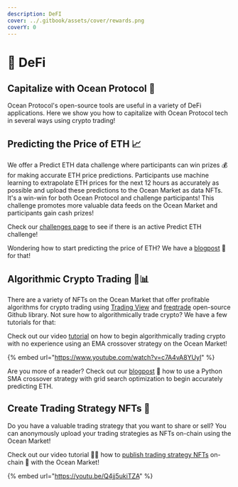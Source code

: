 ```yaml
---
description: DeFI
cover: ../.gitbook/assets/cover/rewards.png
coverY: 0
---
```


# 🤑 DeFi

## Capitalize with Ocean Protocol 💸

Ocean Protocol's open-source tools are useful in a variety of DeFi applications. Here we show you how to capitalize with Ocean Protocol tech in several ways using crypto trading!

## Predicting the Price of ETH 📈

We offer a Predict ETH data challenge where participants can win prizes 💰 for making accurate ETH price predictions. Participants use machine learning to extrapolate ETH prices for the next 12 hours as accurately as possible and upload these predictions to the Ocean Market as data NFTs. It's a win-win for both Ocean Protocol and challenge participants! This challenge promotes more valuable data feeds on the Ocean Market and participants gain cash prizes!

Check our [challenges page](https://oceanprotocol.com/challenges) to see if there is an active Predict ETH challenge!

Wondering how to start predicting the price of ETH? We have a [blogpost](https://blog.oceanprotocol.com/capitalize-with-ocean-protocol-a-predict-eth-tutorial-b2da136633f0?source=search\_post---------0----------------------------) 📖 for that!&#x20;

## Algorithmic Crypto Trading 🤖📊

There are a variety of NFTs on the Ocean Market that offer profitable algorithms for crypto trading using [Trading View](https://www.tradingview.com) and [freqtrade](http://freqtrade.io) open-source Github library. Not sure how to algorithmically trade crypto? We have a few tutorials for that:

Check out our video [tutorial](https://www.youtube.com/watch?v=c7A4vA8YUyI) on how to begin algorithmically trading crypto with no experience using an EMA crossover strategy on the Ocean Market!

{% embed url="https://www.youtube.com/watch?v=c7A4vA8YUyI" %}

Are you more of a reader? Check out our [blogpost](https://blog.oceanprotocol.com/capitalize-with-ocean-protocol-a-sma-algorithmic-trading-tutorial-a2490661ab85) 📖 how to use a Python SMA crossover strategy with grid search optimization to begin accurately predicting ETH.&#x20;

## Create Trading Strategy NFTs 📲

Do you have a valuable trading strategy that you want to share or sell? You can anonymously upload your trading strategies as NFTs on-chain using the Ocean Market!

Check out our video tutorial 🧑‍🏫 how to [publish trading strategy NFTs](https://youtu.be/Q4jj5ukiTZA) on-chain 🔗 with the Ocean Market!

{% embed url="https://youtu.be/Q4jj5ukiTZA" %}
